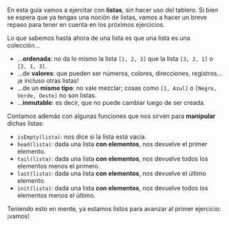 En esta guía vamos a ejercitar con **listas**, sin hacer uso del tablero. Si bien se espera que ya tengas una noción de listas, vamos a hacer un breve repaso para tener en cuenta en los próximos ejercicios.

Lo que sabemos hasta ahora de una lista es que una lista es una colección...
* ...**ordenada**: no da lo mismo la lista `[1, 2, 3]` que la lista `[3, 2, 1]` o `[2, 1, 3]`.
* ...de **valores**: que pueden ser números, colores, direcciones, registros... ¡e incluso otras listas!
* ...de un **mismo tipo**: no vale mezclar; cosas como `[1, Azul]` o `[Negro, Verde, Oeste]` no son listas.
* ...**inmutable**: es decir, que no puede cambiar luego de ser creada.

Contamos además con algunas funciones que nos sirven para **manipular** dichas listas:
* `isEmpty(lista)`: nos dice si la lista está vacía.
* `head(lista)`: dada una lista **con elementos**, nos devuelve el primer elemento.
* `tail(lista)`: dada una lista **con elementos**, nos devuelve todos los elementos menos el primero.
* `last(lista)`: dada una lista **con elementos**, nos devuelve el último elemento.
* `init(lista)`: dada una lista **con elementos**, nos devuelve todos los elementos menos el último.

Teniendo esto en mente, ya estamos listos para avanzar al primer ejercicio: ¡vamos!